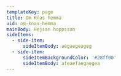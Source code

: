 ```yaml
---
templateKey: page
title: Om Knas hemma
uid: om-knas-hemma
mainBody: Hejsan hoppssan
sideItems:
  - side-item:
      sideItemBody: aegaegeageg
  - side-item:
      sideItemBackgroundColor: '#28ff00'
      sideItemBody: afeaefaegaegea
---
```


